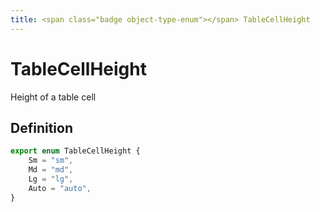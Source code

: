 ```yaml
---
title: <span class="badge object-type-enum"></span> TableCellHeight
---
```

# <span class="badge object-type-enum"></span> TableCellHeight

Height of a table cell

## Definition

```typescript
export enum TableCellHeight {
	Sm = "sm",
	Md = "md",
	Lg = "lg",
	Auto = "auto",
}

```
